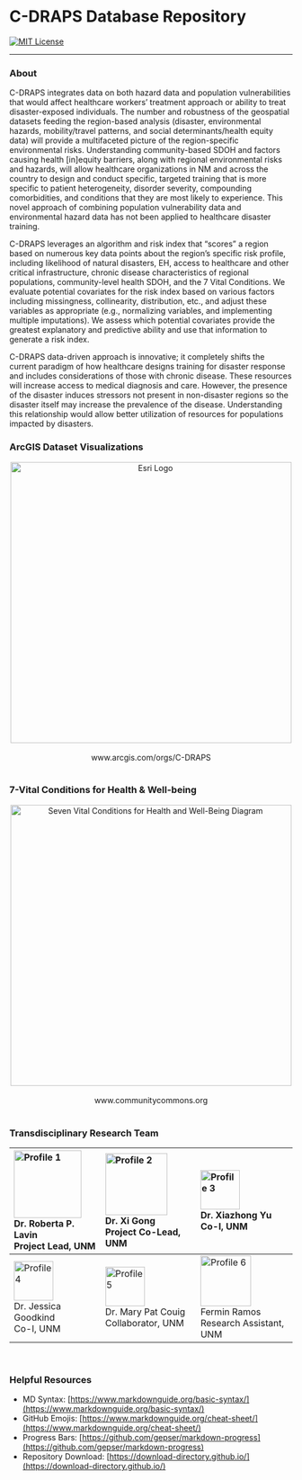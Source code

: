 # C-DRAPS Database Repository
[![MIT License](https://img.shields.io/badge/License-MIT-green.svg)](https://choosealicense.com/licenses/mit/)

---
### About
C-DRAPS integrates data on both hazard data and population vulnerabilities that would 
affect healthcare workers’ treatment approach or ability to treat disaster-exposed individuals. 
The number and robustness of the geospatial datasets feeding the region-based analysis 
(disaster, environmental hazards, mobility/travel patterns, and social determinants/health 
equity data) will provide a multifaceted picture of the region-specific environmental risks. 
Understanding community-based SDOH and factors causing health [in]equity barriers, along with 
regional environmental risks and hazards, will allow healthcare organizations in NM and across 
the country to design and conduct specific, targeted training that is more specific to patient 
heterogeneity, disorder severity, compounding comorbidities, and conditions that they are most 
likely to experience. This novel approach of combining population vulnerability data and 
environmental hazard data has not been applied to healthcare disaster training.

C-DRAPS leverages an algorithm and risk index that “scores” a region based on numerous key 
data points about the region’s specific risk profile, including likelihood of natural disasters, 
EH, access to healthcare and other critical infrastructure, chronic disease characteristics of 
regional populations, community-level health SDOH, and the 7 Vital Conditions. We evaluate 
potential covariates for the risk index based on various factors including missingness, 
collinearity, distribution, etc., and adjust these variables as appropriate 
(e.g., normalizing variables, and implementing multiple imputations). We assess which 
potential covariates provide the greatest explanatory and predictive ability and use that 
information to generate a risk index.

C-DRAPS data-driven approach is innovative; it completely shifts the current paradigm of how 
healthcare designs training for disaster response and includes considerations of those with 
chronic disease. These resources will increase access to medical diagnosis and care. 
However, the presence of the disaster induces stressors not present in non-disaster regions 
so the disaster itself may increase the prevalence of the disease. Understanding this 
relationship would allow better utilization of resources for populations impacted by disasters.
<br>

### ArcGIS Dataset Visualizations
<div style="text-align:center;">
    <img src="https://www.earthdata.nasa.gov/s3fs-public/imported/ESRI_logo_logotype.png?VersionId=l7wkV.k.obchjz7xTnL6aDro6zdvt7nS" alt="Esri Logo" style="display:block; margin:auto; width:500px;">
    <br>
    <a href="https://univofnm.maps.arcgis.com/home/item.html?id=fe701977973b451da12dc271573b20a6" style="display:inline-block; text-decoration:none;">www.arcgis.com/orgs/C-DRAPS</a>
</div>
<br>


### 7-Vital Conditions for Health & Well-being
<div style="text-align:center;">
    <img src="https://communitycommons.s3.amazonaws.com/images/CC-Topic-Pages/CC-Banner-Topic_7-Vital-Conditions_Rainbow.png" alt="Seven Vital Conditions for Health and Well-Being Diagram" style="display:block; margin:auto; width:500px;">
    <br>
    <a href="https://www.communitycommons.org/collections/Seven-Vital-Conditions-for-Health-and-Well-Being" style="display:inline-block; text-decoration:none;">www.communitycommons.org</a>
</div>
<br>


### Transdisciplinary Research Team
| <img src="https://innovations.unm.edu/wp-content/uploads/2023/12/Lavin-at-the-del-scaled.jpeg" alt="Profile 1" style="width:120px;"><br>Dr. Roberta P. Lavin<br>Project Lead, UNM | <img src="https://xigong.files.wordpress.com/2016/08/xigong.jpg?w=680" alt="Profile 2" style="width:110px;"><br>Dr. Xi Gong<br>Project Co-Lead, UNM                    | <img src="https://directory-tools.health.unm.edu/uploaded_photos/CON-xiyu-photo.jpg" alt="Profile 3" style="width:70px;"><br>Dr. Xiazhong Yu<br>Co-I, UNM                                                                                                              |
|:----------------------------------------------------------------------------------------------------------------------------------------------------------------------------------|:-----------------------------------------------------------------------------------------------------------------------------------------------------------------------|:-----------------------------------------------------------------------------------------------------------------------------------------------------------------------------------------------------------------------------------------------------------------------|
| <img src="https://hsc.unm.edu/population-health/_media/tree-images/goodkind_jessica.jpg" alt="Profile 4" style="width:70px;"><br>Dr. Jessica Goodkind<br>Co-I, UNM                | <img src="https://directory-tools.health.unm.edu/uploaded_photos/CON-MCouig-photo.jpg" alt="Profile 5" style="width:70px;"><br>Dr. Mary Pat Couig<br>Collaborator, UNM | <img src="https://media.licdn.com/dms/image/D5603AQHaIWsEFihqkg/profile-displayphoto-shrink_800_800/0/1713802021672?e=1719446400&v=beta&t=IWK_ONZ1xyEv2qpUil4VKoeZKT0Z8waK4dqa0ZG2X4g" alt="Profile 6" style="width:90px;"><br>Fermin Ramos<br>Research Assistant, UNM |
<br>



### Helpful Resources
- MD Syntax: [https://www.markdownguide.org/basic-syntax/](https://www.markdownguide.org/basic-syntax/)
- GitHub Emojis: [https://www.markdownguide.org/cheat-sheet/](https://www.markdownguide.org/cheat-sheet/)
- Progress Bars: [https://github.com/gepser/markdown-progress](https://github.com/gepser/markdown-progress)
- Repository Download: [https://download-directory.github.io/](https://download-directory.github.io/)

